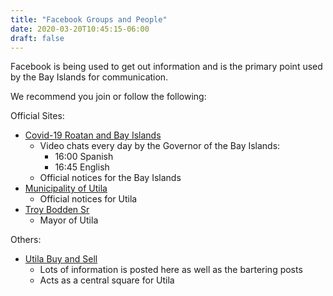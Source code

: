 ```yaml
---
title: "Facebook Groups and People"
date: 2020-03-20T10:45:15-06:00
draft: false
---
```


Facebook is being used to get out information and is the primary point used by
the Bay Islands for communication.

We recommend you join or follow the following:

Official Sites:
* [Covid-19 Roatan and Bay Islands](https://m.facebook.com/Covid19Roatan/)
  * Video chats every day by the Governor of the Bay Islands:
    * 16:00 Spanish
    * 16:45 English
  * Official notices for the Bay Islands
* [Municipality of Utila](https://www.facebook.com/Municipalidad-de-Utila-328195770717532/)
  * Official notices for Utila
* [Troy Bodden Sr](https://www.facebook.com/TroyBoddenSr/)
  * Mayor of Utila

Others:
* [Utila Buy and Sell](https://www.facebook.com/groups/116804641783120/)
  * Lots of information is posted here as well as the bartering posts
  * Acts as a central square for Utila

